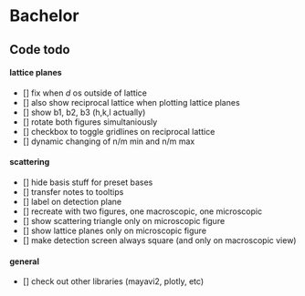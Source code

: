 # Bachelor

## Code todo

#### lattice planes
- [] fix when $d$ os outside of lattice
- [] also show reciprocal lattice when plotting lattice planes
- [] show b1, b2, b3 (h,k,l actually)
- [] rotate both figures simultaniously
- [] checkbox to toggle gridlines on reciprocal lattice
- [] dynamic changing of n/m min and n/m max

#### scattering
- [] hide basis stuff for preset bases
- [] transfer notes to tooltips
- [] label on detection plane
- [] recreate with two figures, one macroscopic, one microscopic
- [] show scattering triangle only on microscopic figure
- [] show lattice planes only on microscopic figure
- [] make detection screen always square (and only on macroscopic view)

#### general
- [] check out other libraries (mayavi2, plotly, etc)